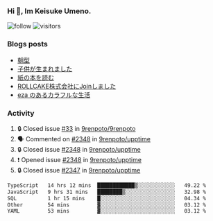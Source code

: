### Hi 👋, Im Keisuke Umeno.

<!--
**9renpoto/9renpoto** is a ✨ _special_ ✨ repository because its `README.md` (this file) appears on your GitHub profile.

Here are some ideas to get you started:

- 🔭 I’m currently working on ...
- 🌱 I’m currently learning ...
- 👯 I’m looking to collaborate on ...
- 🤔 I’m looking for help with ...
- 💬 Ask me about ...
- 📫 How to reach me: ...
- 😄 Pronouns: ...
- ⚡ Fun fact: ...
-->

![follow](https://img.shields.io/github/followers/9renpoto?label=Follow&style=social)
![visitors](https://komarev.com/ghpvc/?username=9renpoto&label=Profile%20views&color=0e75b6&style=flat)

### Blogs posts

<!-- BLOG-POST-LIST:START -->
- [朝型](https://9renpoto.win/entry/2024/05/29/im-an-early)
- [子供が生まれました](https://9renpoto.win/entry/2024/04/18/hello-world)
- [紙の本を読む](https://9renpoto.win/entry/2024/02/25/reading-papar-book)
- [ROLLCAKE株式会社にJoinしました](https://9renpoto.win/entry/2024/02/11/join)
- [eza のあるカラフルな生活](https://9renpoto.win/entry/2024/02/01/eza)
<!-- BLOG-POST-LIST:END -->

### Activity

<!--START_SECTION:activity-->
1. 🔒 Closed issue [#33](https://github.com/9renpoto/9renpoto/issues/33) in [9renpoto/9renpoto](https://github.com/9renpoto/9renpoto)
2. 🗣 Commented on [#2348](https://github.com/9renpoto/upptime/issues/2348#issuecomment-2155982533) in [9renpoto/upptime](https://github.com/9renpoto/upptime)
3. 🔒 Closed issue [#2348](https://github.com/9renpoto/upptime/issues/2348) in [9renpoto/upptime](https://github.com/9renpoto/upptime)
4. ❗ Opened issue [#2348](https://github.com/9renpoto/upptime/issues/2348) in [9renpoto/upptime](https://github.com/9renpoto/upptime)
5. 🔒 Closed issue [#2347](https://github.com/9renpoto/upptime/issues/2347) in [9renpoto/upptime](https://github.com/9renpoto/upptime)
<!--END_SECTION:activity-->

<!--START_SECTION:waka-->

```txt
TypeScript   14 hrs 12 mins  ████████████▒░░░░░░░░░░░░   49.22 %
JavaScript   9 hrs 31 mins   ████████▒░░░░░░░░░░░░░░░░   32.98 %
SQL          1 hr 15 mins    █░░░░░░░░░░░░░░░░░░░░░░░░   04.34 %
Other        54 mins         ▓░░░░░░░░░░░░░░░░░░░░░░░░   03.12 %
YAML         53 mins         ▓░░░░░░░░░░░░░░░░░░░░░░░░   03.12 %
```

<!--END_SECTION:waka-->

